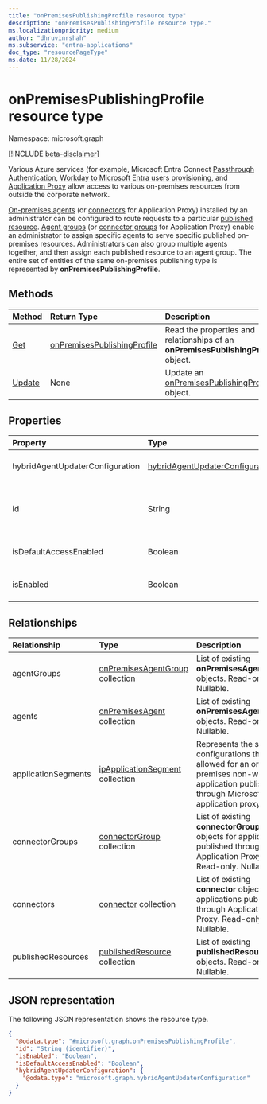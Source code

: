 ```yaml
---
title: "onPremisesPublishingProfile resource type"
description: "onPremisesPublishingProfile resource type."
ms.localizationpriority: medium
author: "dhruvinrshah"
ms.subservice: "entra-applications"
doc_type: "resourcePageType"
ms.date: 11/28/2024
---
```


# onPremisesPublishingProfile resource type

Namespace: microsoft.graph

[!INCLUDE [beta-disclaimer](../../includes/beta-disclaimer.md)]

Various Azure services (for example, Microsoft Entra Connect [Passthrough Authentication](/entra/identity/hybrid/connect/how-to-connect-pta), [Workday to Microsoft Entra users provisioning](/entra/identity/saas-apps/workday-inbound-tutorial), and [Application Proxy](/entra/identity/app-proxy/overview-what-is-app-proxy) allow access to various on-premises resources from outside the corporate network.

[On-premises agents](onpremisesagent.md) (or [connectors](../resources/connector.md) for Application Proxy) installed by an administrator can be configured to route requests to a particular [published resource](../resources/publishedresource.md).
[Agent groups](../resources/onpremisesagentgroup.md) (or [connector groups](../resources/connectorgroup.md) for Application Proxy) enable an administrator to assign specific agents to serve specific published on-premises resources. Administrators can also group multiple agents together, and then assign each published resource to an agent group. The entire set of entities of the same on-premises publishing type is represented by **onPremisesPublishingProfile**.

## Methods

| Method       | Return Type | Description |
|:-------------|:------------|:------------|
| [Get](../api/onpremisespublishingprofile-get.md) | [onPremisesPublishingProfile](onpremisespublishingprofile.md) | Read the properties and relationships of an **onPremisesPublishingProfile** object. |
| [Update](../api/onpremisespublishingprofile-update.md) | None | Update an [onPremisesPublishingProfile](onpremisespublishingprofile.md) object. |

## Properties

| Property     | Type        | Description |
|:-------------|:------------|:------------|
|hybridAgentUpdaterConfiguration|[hybridAgentUpdaterConfiguration](hybridagentupdaterconfiguration.md)| Represents a **hybridAgentUpdaterConfiguration** object.|
|id|String| Represents a publishing type. Possible values are: `applicationProxy`, `exchangeOnline`, `authentication`, `provisioning`, `adAdministration`. Read-only.|
|isDefaultAccessEnabled|Boolean|Specifies whether default access for app proxy is enabled or disabled.|
|isEnabled|Boolean| Represents if [Microsoft Entra application proxy](/entra/identity/app-proxy/) is enabled for the tenant. |

## Relationships

| Relationship | Type        | Description |
|:-------------|:------------|:------------|
|agentGroups|[onPremisesAgentGroup](onpremisesagentgroup.md) collection| List of existing **onPremisesAgentGroup** objects. Read-only. Nullable.|
|agents|[onPremisesAgent](onpremisesagent.md) collection| List of existing **onPremisesAgent** objects. Read-only. Nullable.|
|applicationSegments|[ipApplicationSegment](../resources/ipapplicationsegment.md) collection|Represents the segment configurations that are allowed for an on-premises non-web application published through Microsoft Entra application proxy.|
|connectorGroups|[connectorGroup](connectorgroup.md) collection| List of existing **connectorGroup** objects for applications published through Application Proxy. Read-only. Nullable.|
|connectors|[connector](connector.md) collection| List of existing **connector** objects for applications published through Application Proxy. Read-only. Nullable.|
|publishedResources|[publishedResource](publishedresource.md) collection| List of existing **publishedResource** objects. Read-only. Nullable.|

## JSON representation

The following JSON representation shows the resource type.

<!-- {
  "blockType": "resource",
  "@odata.type": "microsoft.graph.onPremisesPublishingProfile",
  "keyProperty": "id"
}-->

```json
{
  "@odata.type": "#microsoft.graph.onPremisesPublishingProfile",
  "id": "String (identifier)",
  "isEnabled": "Boolean",
  "isDefaultAccessEnabled": "Boolean",
  "hybridAgentUpdaterConfiguration": {
    "@odata.type": "microsoft.graph.hybridAgentUpdaterConfiguration"
  }
}
```

<!-- uuid: 16cd6b66-4b1a-43a1-adaf-3a886856ed98
2019-02-04 14:57:30 UTC -->
<!-- {
  "type": "#page.annotation",
  "description": "onPremisesPublishingProfile resource",
  "keywords": "",
  "section": "documentation",
  "tocPath": ""
}-->
